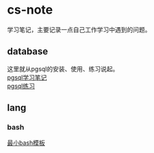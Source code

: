 # cs-note

学习笔记，主要记录一点自己工作学习中遇到的问题。  

## database

这里就从pgsql的安装、使用、练习说起。  
[pgsql学习笔记](./database/pgsql/pgsql%E5%AD%A6%E4%B9%A0%E7%AC%94%E8%AE%B0.md)  
[pgsql练习](./database/pgsql//pgsql%E7%BB%83%E4%B9%A0.md)  

## lang

### bash

[最小bash模板](./lang/bash/min-bash-temp.sh)